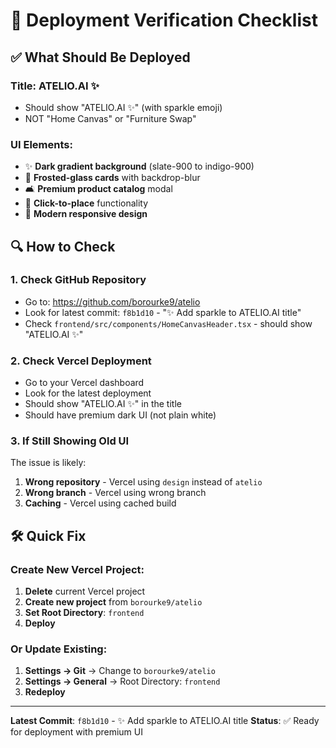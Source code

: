 # 🚀 Deployment Verification Checklist

## ✅ What Should Be Deployed

### **Title**: ATELIO.AI ✨
- Should show "ATELIO.AI ✨" (with sparkle emoji)
- NOT "Home Canvas" or "Furniture Swap"

### **UI Elements**:
- ✨ **Dark gradient background** (slate-900 to indigo-900)
- 🎨 **Frosted-glass cards** with backdrop-blur
- 🛋️ **Premium product catalog** modal
- 🎯 **Click-to-place** functionality
- 📱 **Modern responsive design**

## 🔍 How to Check

### **1. Check GitHub Repository**
- Go to: https://github.com/borourke9/atelio
- Look for latest commit: `f8b1d10` - "✨ Add sparkle to ATELIO.AI title"
- Check `frontend/src/components/HomeCanvasHeader.tsx` - should show "ATELIO.AI ✨"

### **2. Check Vercel Deployment**
- Go to your Vercel dashboard
- Look for the latest deployment
- Should show "ATELIO.AI ✨" in the title
- Should have premium dark UI (not plain white)

### **3. If Still Showing Old UI**
The issue is likely:
1. **Wrong repository** - Vercel using `design` instead of `atelio`
2. **Wrong branch** - Vercel using wrong branch
3. **Caching** - Vercel using cached build

## 🛠️ Quick Fix

### **Create New Vercel Project**:
1. **Delete** current Vercel project
2. **Create new project** from `borourke9/atelio`
3. **Set Root Directory**: `frontend`
4. **Deploy**

### **Or Update Existing**:
1. **Settings → Git** → Change to `borourke9/atelio`
2. **Settings → General** → Root Directory: `frontend`
3. **Redeploy**

---
**Latest Commit**: `f8b1d10` - ✨ Add sparkle to ATELIO.AI title
**Status**: ✅ Ready for deployment with premium UI

